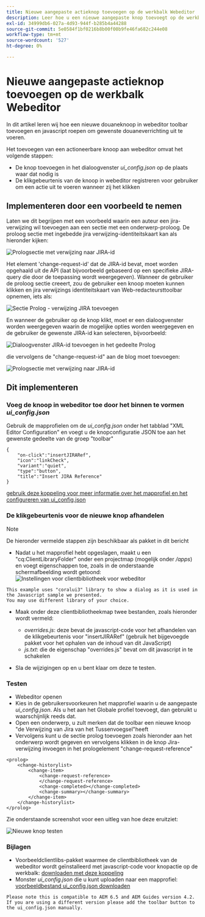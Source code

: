```yaml
---
title: Nieuwe aangepaste actieknop toevoegen op de werkbalk Webeditor
description: Leer hoe u een nieuwe aangepaste knop toevoegt op de werkbalk voor spetters en javascript aanroept om deze aan te passen.
exl-id: 34999db6-027a-4d93-944f-b285b4a44288
source-git-commit: 5e0584f1bf0216b8b00f00b9fe46fa682c244e08
workflow-type: tm+mt
source-wordcount: '527'
ht-degree: 0%

---
```


# Nieuwe aangepaste actieknop toevoegen op de werkbalk Webeditor

In dit artikel leren wij hoe een nieuwe douaneknoop in webeditor toolbar toevoegen en javascript roepen om gewenste douaneverrichting uit te voeren.

Het toevoegen van een actioneerbare knoop aan webeditor omvat het volgende stappen:
- De knop toevoegen in het dialoogvenster *ui_config.json* op de plaats waar dat nodig is
- De klikgebeurtenis van de knoop in webeditor registreren voor gebruiker om een actie uit te voeren wanneer zij het klikken


## Implementeren door een voorbeeld te nemen

Laten we dit begrijpen met een voorbeeld waarin een auteur een jira-verwijzing wil toevoegen aan een sectie met een onderwerp-proloog. De proloog sectie met ingebedde jira verwijzing-identiteitskaart kan als hieronder kijken:

![Prologsectie met verwijzing naar JIRA-id](../../../assets/authoring/webeditor-add-customtoolbarbutton-prolog-sample.png)

Het element &#39;change-request-id&#39; dat de JIRA-id bevat, moet worden opgehaald uit de API (laat bijvoorbeeld gebaseerd op een specifieke JIRA-query die door de toepassing wordt weergegeven). Wanneer de gebruiker de proloog sectie creeert, zou de gebruiker een knoop moeten kunnen klikken en jira verwijzings identiteitskaart van Web-redacteursttoolbar opnemen, iets als:

![Sectie Prolog - verwijzing JIRA toevoegen](../../../assets/authoring/webeditor-add-customtoolbarbutton-prolog-insertjirareference.png)

En wanneer de gebruiker op de knop klikt, moet er een dialoogvenster worden weergegeven waarin de mogelijke opties worden weergegeven en de gebruiker de gewenste JIRA-id kan selecteren, bijvoorbeeld:

![Dialoogvenster JIRA-id toevoegen in het gedeelte Prolog](../../../assets/authoring/webeditor-add-customtoolbarbutton-prolog-insertjirareference-dialog.png)

die vervolgens de &quot;change-request-id&quot; aan de blog moet toevoegen:

![Prologsectie met verwijzing naar JIRA-id](../../../assets/authoring/webeditor-add-customtoolbarbutton-prolog-sample.png)



## Dit implementeren


### Voeg de knoop in webeditor toe door het binnen te vormen *ui_config.json*

Gebruik de mapprofielen om de *ui_config.json* onder het tabblad &quot;XML Editor Configuration&quot; en voegt u de knopconfiguratie JSON toe aan het gewenste gedeelte van de groep &quot;toolbar&quot;

```
{
    "on-click":"insertJIRARef",
    "icon":"linkCheck",
    "variant":"quiet",
    "type":"button",
    "title":"Insert JIRA Reference"
}
```

[gebruik deze koppeling voor meer informatie over het mapprofiel en het configureren van ui_config.json](https://experienceleague.adobe.com/docs/experience-manager-guides-learn/videos/advanced-user-guide/editor-configuration.html?lang=en)


### De klikgebeurtenis voor de nieuwe knop afhandelen

>[!NOTE]
>
>De hieronder vermelde stappen zijn beschikbaar als pakket in dit bericht



- Nadat u het mapprofiel hebt opgeslagen, maakt u een &quot;cq:ClientLibraryFolder&quot; onder een projectmap (mogelijk onder */apps*) en voegt eigenschappen toe, zoals in de onderstaande schermafbeelding wordt getoond:
  ![Instellingen voor clientbibliotheek voor webeditor](../../../assets/authoring/webeditor-add-customtoolbarbutton-clientlibrarysettings.png)

```
This example uses "coralui3" library to show a dialog as it is used in the Javascript sample we presented.
You may use different library of your choice.
```

- Maak onder deze clientbibliotheekmap twee bestanden, zoals hieronder wordt vermeld:
   - *overrides.js*: deze bevat de javascript-code voor het afhandelen van de klikgebeurtenis voor &quot;insertJIRARef&quot; (gebruik het bijgevoegde pakket voor het ophalen van de inhoud van dit JavaScript)
   - *js.txt*: die de eigenschap &quot;overrides.js&quot; bevat om dit javascript in te schakelen

- Sla de wijzigingen op en u bent klaar om deze te testen.


### Testen

- Webeditor openen
- Kies in de gebruikersvoorkeuren het mapprofiel waarin u de aangepaste *ui_config.json*. Als u het aan het Globale profiel toevoegt, dan gebruikt u waarschijnlijk reeds dat.
- Open een onderwerp, u zult merken dat de toolbar een nieuwe knoop &quot;de Verwijzing van Jira van het Tussenvoegsel&quot;heeft
- Vervolgens kunt u de sectie prolog toevoegen zoals hieronder aan het onderwerp wordt gegeven en vervolgens klikken in de knop Jira-verwijzing invoegen in het prologelement &quot;change-request-reference&quot;

```
<prolog>
    <change-historylist>
        <change-item>
            <change-request-reference>
            </change-request-reference>
            <change-completed></change-completed>
            <change-summary></change-summary>
        </change-item>
    </change-historylist>
</prolog>
```

Zie onderstaande screenshot voor een uitleg van hoe deze eruitziet:

![Nieuwe knop testen](../../../assets/authoring/webeditor-add-customtoolbarbutton-testing.png)


### Bijlagen

- Voorbeeldclientlibs-pakket waarmee de clientbibliotheek van de webeditor wordt geïnstalleerd met javascript-code voor knopactie op de werkbalk: [downloaden met deze koppeling](../../../assets/authoring/webeditor-addbuttonontoolbar-insertjira-clientlib.zip)
- Monster *ui_config.json* die u kunt uploaden naar een mapprofiel: [voorbeeldbestand ui_config.json downloaden](../../../assets/authoring/sample_ui_config_Guides4.2-InsertJiraReference.json)

```
Please note this is compatible to AEM 6.5 and AEM Guides version 4.2.
If you are using a different version please add the toolbar button to the ui_config.json manually.
```
